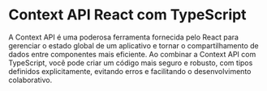# Context API React com TypeScript 

A Context API é uma poderosa ferramenta fornecida pelo React para gerenciar o estado global de um aplicativo e tornar o compartilhamento de dados entre componentes mais eficiente. Ao combinar a Context API com TypeScript, você pode criar um código mais seguro e robusto, com tipos definidos explicitamente, evitando erros e facilitando o desenvolvimento colaborativo.

